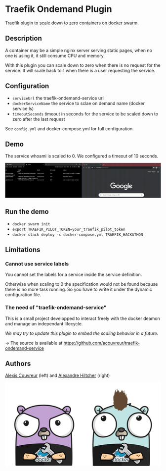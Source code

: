 # Traefik Ondemand Plugin

Traefik plugin to scale down to zero containers on docker swarm.

## Description

A container may be a simple nginx server serving static pages, when no one is using it, it still consume CPU and memory.

With this plugin you can scale down to zero when there is no request for the service.
It will scale back to 1 when there is a user requesting the service.

## Configuration

- `serviceUrl` the traefik-ondemand-service url
- `dockerServiceName` the service to sclae on demand name (docker service ls)
- `timeoutSeconds` timeout in seconds for the service to be scaled down to zero after the last request

See `config.yml` and docker-compose.yml for full configuration.

## Demo

The service whoami is scaled to 0. We configured a timeout of 10 seconds.

![Demo](./img/demo.gif)

## Run the demo

- `docker swarm init`
- `export TRAEFIK_PILOT_TOKEN=your_traefik_pilot_token`
- `docker stack deploy -c docker-compose.yml TRAEFIK_HACKATHON`

## Limitations

### Cannot use service labels

You cannot set the labels for a service inside the service definition.

Otherwise when scaling to 0 the specification would not be found because there is no more task running. So you have to write it under the dynamic configuration file.

### The need of "traefik-ondemand-service"

This is a small project developped to interact freely with the docker deamon and manage an independant lifecycle.

*We may try to update this plugin to embed the scaling behavior in a future.*

-> The source is available at https://github.com/acouvreur/traefik-ondemand-service

## Authors

[Alexis Couvreur](https://www.linkedin.com/in/alexis-couvreur/) (left) and [Alexandre Hiltcher](https://www.linkedin.com/in/alexandre-hiltcher/) (right)

![Alexandre and Alexis](./img/gophers-traefik.png)